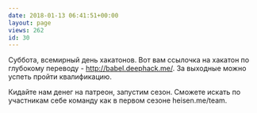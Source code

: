 ```yaml
---
date: 2018-01-13 06:41:51+00:00
layout: page
views: 262
id: 30
---
```


Суббота, всемирный день хакатонов. Вот вам ссылочка на хакатон по глубокому переводу - http://babel.deephack.me/. За выходные можно успеть пройти квалификацию. 

Кидайте нам денег на патреон, запустим сезон. Сможете искать по участникам себе команду как в первом сезоне heisen.me/team.



